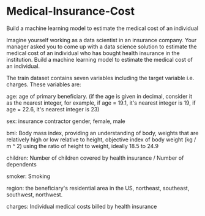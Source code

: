 # Medical-Insurance-Cost
Build a machine learning model to estimate the medical cost of an individual

Imagine yourself working as a data scientist in an insurance company. Your manager asked you to come up with a data science solution to estimate the medical cost of an individual who has bought health insurance in the institution. Build a machine learning model to estimate the medical cost of an individual.

The train dataset contains seven variables including the target variable i.e. charges. These variables are:

 

age: age of primary beneficiary. (if the age is given in decimal, consider it as the nearest integer, for example, if age = 19.1, it's nearest integer is 19, if age = 22.6, it's nearest integer is 23)

sex: insurance contractor gender, female, male

bmi: Body mass index, providing an understanding of body, weights that are relatively high or low relative to height,
objective index of body weight (kg / m ^ 2) using the ratio of height to weight, ideally 18.5 to 24.9

children: Number of children covered by health insurance / Number of dependents

smoker: Smoking

region: the beneficiary's residential area in the US, northeast, southeast, southwest, northwest.

charges: Individual medical costs billed by health insurance
